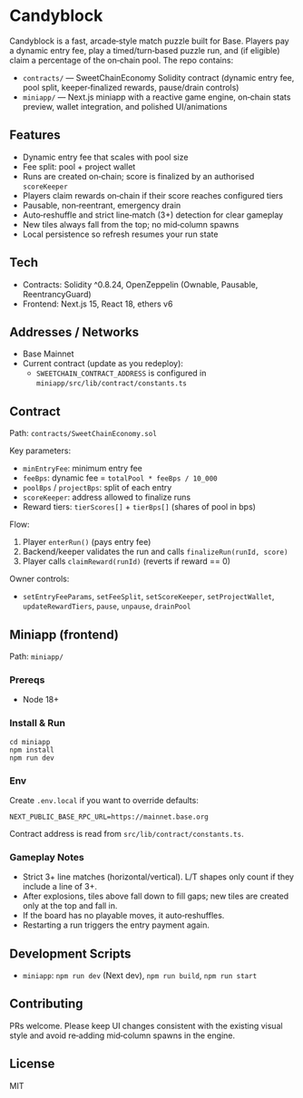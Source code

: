 # Candyblock

Candyblock is a fast, arcade‑style match puzzle built for Base. Players pay a dynamic entry fee, play a timed/turn‑based puzzle run, and (if eligible) claim a percentage of the on‑chain pool. The repo contains:

- `contracts/` — SweetChainEconomy Solidity contract (dynamic entry fee, pool split, keeper‑finalized rewards, pause/drain controls)
- `miniapp/` — Next.js miniapp with a reactive game engine, on‑chain stats preview, wallet integration, and polished UI/animations

## Features

- Dynamic entry fee that scales with pool size
- Fee split: pool + project wallet
- Runs are created on‑chain; score is finalized by an authorised `scoreKeeper`
- Players claim rewards on‑chain if their score reaches configured tiers
- Pausable, non‑reentrant, emergency drain
- Auto‑reshuffle and strict line‑match (3+) detection for clear gameplay
- New tiles always fall from the top; no mid‑column spawns
- Local persistence so refresh resumes your run state

## Tech

- Contracts: Solidity ^0.8.24, OpenZeppelin (Ownable, Pausable, ReentrancyGuard)
- Frontend: Next.js 15, React 18, ethers v6

## Addresses / Networks

- Base Mainnet
- Current contract (update as you redeploy):
  - `SWEETCHAIN_CONTRACT_ADDRESS` is configured in `miniapp/src/lib/contract/constants.ts`

## Contract

Path: `contracts/SweetChainEconomy.sol`

Key parameters:
- `minEntryFee`: minimum entry fee
- `feeBps`: dynamic fee = `totalPool * feeBps / 10_000`
- `poolBps` / `projectBps`: split of each entry
- `scoreKeeper`: address allowed to finalize runs
- Reward tiers: `tierScores[]` + `tierBps[]` (shares of pool in bps)

Flow:
1. Player `enterRun()` (pays entry fee)
2. Backend/keeper validates the run and calls `finalizeRun(runId, score)`
3. Player calls `claimReward(runId)` (reverts if reward == 0)

Owner controls:
- `setEntryFeeParams`, `setFeeSplit`, `setScoreKeeper`, `setProjectWallet`, `updateRewardTiers`, `pause`, `unpause`, `drainPool`

## Miniapp (frontend)

Path: `miniapp/`

### Prereqs
- Node 18+

### Install & Run
```
cd miniapp
npm install
npm run dev
```

### Env
Create `.env.local` if you want to override defaults:
```
NEXT_PUBLIC_BASE_RPC_URL=https://mainnet.base.org
```

Contract address is read from `src/lib/contract/constants.ts`.

### Gameplay Notes
- Strict 3+ line matches (horizontal/vertical). L/T shapes only count if they include a line of 3+.
- After explosions, tiles above fall down to fill gaps; new tiles are created only at the top and fall in.
- If the board has no playable moves, it auto‑reshuffles.
- Restarting a run triggers the entry payment again.

## Development Scripts
- `miniapp`: `npm run dev` (Next dev), `npm run build`, `npm run start`

## Contributing
PRs welcome. Please keep UI changes consistent with the existing visual style and avoid re‑adding mid‑column spawns in the engine.

## License
MIT
